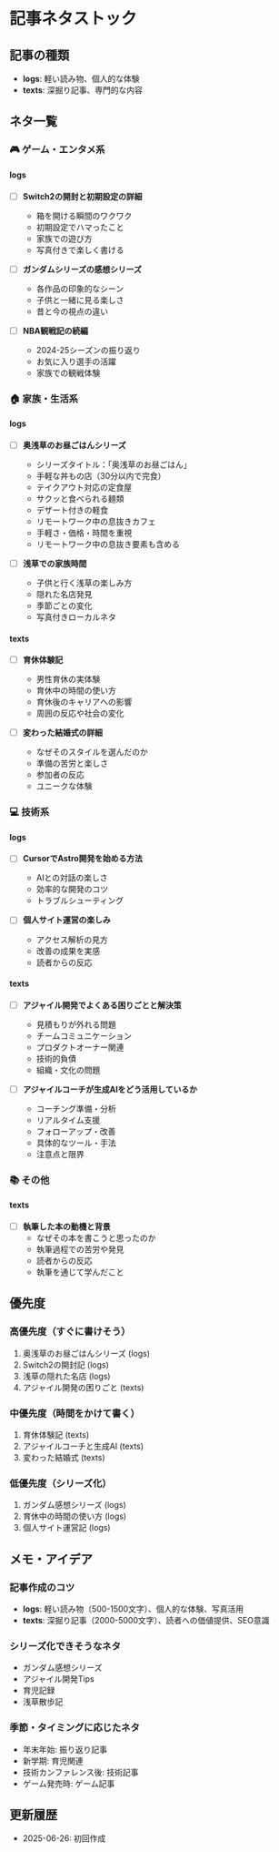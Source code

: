 # 記事ネタストック

## 記事の種類
- **logs**: 軽い読み物、個人的な体験
- **texts**: 深掘り記事、専門的な内容

## ネタ一覧

### 🎮 ゲーム・エンタメ系

#### logs
- [ ] **Switch2の開封と初期設定の詳細**
  - 箱を開ける瞬間のワクワク
  - 初期設定でハマったこと
  - 家族での遊び方
  - 写真付きで楽しく書ける

- [ ] **ガンダムシリーズの感想シリーズ**
  - 各作品の印象的なシーン
  - 子供と一緒に見る楽しさ
  - 昔と今の視点の違い

- [ ] **NBA観戦記の続編**
  - 2024-25シーズンの振り返り
  - お気に入り選手の活躍
  - 家族での観戦体験

### 🏠 家族・生活系

#### logs
- [ ] **奥浅草のお昼ごはんシリーズ**
  - シリーズタイトル：「奥浅草のお昼ごはん」
  - 手軽な丼もの店（30分以内で完食）
  - テイクアウト対応の定食屋
  - サクッと食べられる麺類
  - デザート付きの軽食
  - リモートワーク中の息抜きカフェ
  - 手軽さ・価格・時間を重視
  - リモートワーク中の息抜き要素も含める

- [ ] **浅草での家族時間**
  - 子供と行く浅草の楽しみ方
  - 隠れた名店発見
  - 季節ごとの変化
  - 写真付きローカルネタ

#### texts
- [ ] **育休体験記**
  - 男性育休の実体験
  - 育休中の時間の使い方
  - 育休後のキャリアへの影響
  - 周囲の反応や社会の変化

- [ ] **変わった結婚式の詳細**
  - なぜそのスタイルを選んだのか
  - 準備の苦労と楽しさ
  - 参加者の反応
  - ユニークな体験

### 💻 技術系

#### logs
- [ ] **CursorでAstro開発を始める方法**
  - AIとの対話の楽しさ
  - 効率的な開発のコツ
  - トラブルシューティング

- [ ] **個人サイト運営の楽しみ**
  - アクセス解析の見方
  - 改善の成果を実感
  - 読者からの反応

#### texts
- [ ] **アジャイル開発でよくある困りごとと解決策**
  - 見積もりが外れる問題
  - チームコミュニケーション
  - プロダクトオーナー関連
  - 技術的負債
  - 組織・文化の問題

- [ ] **アジャイルコーチが生成AIをどう活用しているか**
  - コーチング準備・分析
  - リアルタイム支援
  - フォローアップ・改善
  - 具体的なツール・手法
  - 注意点と限界

### 📚 その他

#### texts
- [ ] **執筆した本の動機と背景**
  - なぜその本を書こうと思ったのか
  - 執筆過程での苦労や発見
  - 読者からの反応
  - 執筆を通じて学んだこと

## 優先度

### 高優先度（すぐに書けそう）
1. 奥浅草のお昼ごはんシリーズ (logs)
2. Switch2の開封記 (logs)
3. 浅草の隠れた名店 (logs)
4. アジャイル開発の困りごと (texts)

### 中優先度（時間をかけて書く）
1. 育休体験記 (texts)
2. アジャイルコーチと生成AI (texts)
3. 変わった結婚式 (texts)

### 低優先度（シリーズ化）
1. ガンダム感想シリーズ (logs)
2. 育休中の時間の使い方 (logs)
3. 個人サイト運営記 (logs)

## メモ・アイデア

### 記事作成のコツ
- **logs**: 軽い読み物（500-1500文字）、個人的な体験、写真活用
- **texts**: 深掘り記事（2000-5000文字）、読者への価値提供、SEO意識

### シリーズ化できそうなネタ
- ガンダム感想シリーズ
- アジャイル開発Tips
- 育児記録
- 浅草散歩記

### 季節・タイミングに応じたネタ
- 年末年始: 振り返り記事
- 新学期: 育児関連
- 技術カンファレンス後: 技術記事
- ゲーム発売時: ゲーム記事

## 更新履歴
- 2025-06-26: 初回作成 